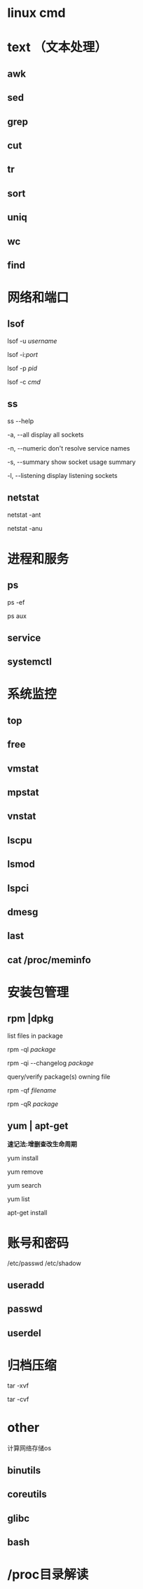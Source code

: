 # linux cmd

# text （文本处理）

## awk

## sed

## grep

## cut

## tr

## sort

## uniq

## wc

## find


# 网络和端口

## lsof

lsof -u *username*

lsof -i:*port*

lsof -p *pid*

lsof -c *cmd*


## ss

ss --help


-a, --all		display all sockets

-n, --numeric	don't resolve service names

-s, --summary	show socket usage summary

-l, --listening	display listening sockets


## netstat

netstat -ant

netstat -anu

# 进程和服务

## ps

ps -ef

ps aux


## service
## systemctl

# 系统监控

## top

## free

## vmstat
## mpstat
## vnstat
## lscpu
## lsmod
## lspci
## dmesg
## last
## cat /proc/meminfo

# 安装包管理

## rpm |dpkg

list files in package

rpm -ql *package*
 
rpm -qi --changelog *package*

query/verify package(s) owning file 

rpm -qf *filename* 

rpm -qR *package*


## yum | apt-get

**速记法:增删查改生命周期**

yum install 

yum remove 

yum search

yum list

apt-get install


# 账号和密码

/etc/passwd
/etc/shadow

## useradd

## passwd

## userdel

# 归档压缩

tar -xvf 

tar -cvf

# other
计算网络存储os

## binutils

## coreutils

## glibc

## bash

# /proc目录解读

